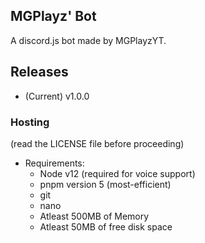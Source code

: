 ## MGPlayz' Bot
A discord.js bot made by MGPlayzYT.

## Releases
* (Current) v1.0.0

### Hosting
(read the LICENSE file before proceeding)
* Requirements:
  * Node v12 (required for voice support)
  * pnpm version 5 (most-efficient)
  * git
  * nano
  * Atleast 500MB of Memory
  * Atleast 50MB of free disk space
